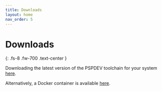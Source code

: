 ```yaml
---
title: Downloads
layout: home
nav_order: 5
---
```


# Downloads
{: .fs-8 .fw-700 .text-center }

Downloading the latest version of the PSPDEV toolchain for your system [here](https://github.com/pspdev/pspdev/releases/tag/latest).

Alternatively, a Docker container is available [here](https://github.com/pspdev/pspdev/pkgs/container/pspdev).